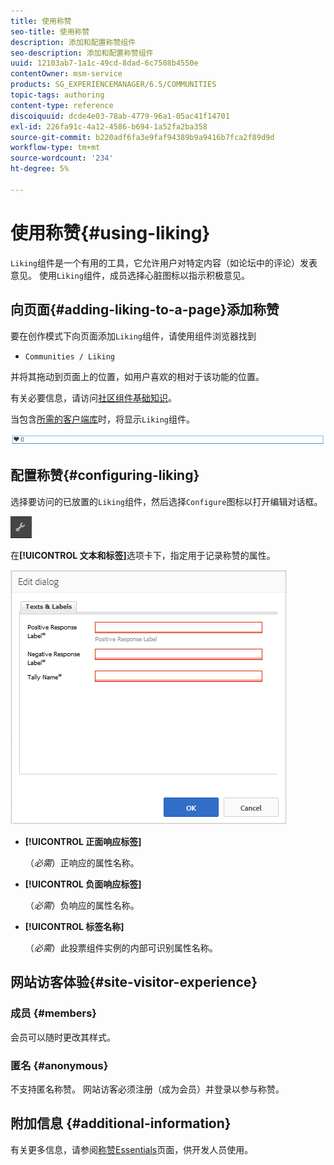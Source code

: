 ```yaml
---
title: 使用称赞
seo-title: 使用称赞
description: 添加和配置称赞组件
seo-description: 添加和配置称赞组件
uuid: 12103ab7-1a1c-49cd-8dad-6c7508b4550e
contentOwner: msm-service
products: SG_EXPERIENCEMANAGER/6.5/COMMUNITIES
topic-tags: authoring
content-type: reference
discoiquuid: dcde4e03-78ab-4779-96a1-05ac41f14701
exl-id: 226fa91c-4a12-4586-b694-1a52fa2ba358
source-git-commit: b220adf6fa3e9faf94389b9a9416b7fca2f89d9d
workflow-type: tm+mt
source-wordcount: '234'
ht-degree: 5%

---
```


# 使用称赞{#using-liking}

`Liking`组件是一个有用的工具，它允许用户对特定内容（如论坛中的评论）发表意见。 使用`Liking`组件，成员选择心脏图标以指示积极意见。

## 向页面{#adding-liking-to-a-page}添加称赞

要在创作模式下向页面添加`Liking`组件，请使用组件浏览器找到

* `Communities / Liking`

并将其拖动到页面上的位置，如用户喜欢的相对于该功能的位置。

有关必要信息，请访问[社区组件基础知识](basics.md)。

当包含[所需的客户端库](essentials-liking.md#essentials-for-client-side)时，将显示`Liking`组件。

![称赞组件](assets/liking-component.png)

## 配置称赞{#configuring-liking}

选择要访问的已放置的`Liking`组件，然后选择`Configure`图标以打开编辑对话框。

![configure-new](assets/configure-new.png)

在&#x200B;**[!UICONTROL 文本和标签]**&#x200B;选项卡下，指定用于记录称赞的属性。

![配置称赞](assets/configure-liking.png)

* **[!UICONTROL 正面响应标签]**

   （*必需*）正响应的属性名称。

* **[!UICONTROL 负面响应标签]**

   （*必需*）负响应的属性名称。

* **[!UICONTROL 标签名称]**

   （*必需*）此投票组件实例的内部可识别属性名称。

## 网站访客体验{#site-visitor-experience}

### 成员 {#members}

会员可以随时更改其样式。

### 匿名 {#anonymous}

不支持匿名称赞。 网站访客必须注册（成为会员）并登录以参与称赞。

## 附加信息 {#additional-information}

有关更多信息，请参阅[称赞Essentials](essentials-liking.md)页面，供开发人员使用。
